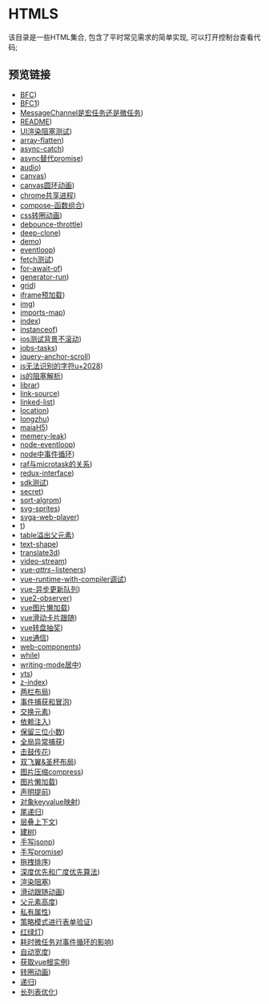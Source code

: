 # HTMLS

该目录是一些HTML集合, 包含了平时常见需求的简单实现, 可以打开控制台查看代码;

## 预览链接

- [BFC](https://lorainwings.github.io/demos/BFC.html))
- [BFC1](https://lorainwings.github.io/demos/BFC1.html))
- [MessageChannel是宏任务还是微任务](https://lorainwings.github.io/demos/MessageChannel是宏任务还是微任务.html))
- [README](https://lorainwings.github.io/demos/README.html))
- [UI渲染阻塞测试](https://lorainwings.github.io/demos/UI渲染阻塞测试.html))
- [array-flatten](https://lorainwings.github.io/demos/array-flatten.html))
- [async-catch](https://lorainwings.github.io/demos/async-catch.html))
- [async替代promise](https://lorainwings.github.io/demos/async替代promise.html))
- [audio](https://lorainwings.github.io/demos/audio.html))
- [canvas](https://lorainwings.github.io/demos/canvas.html))
- [canvas圆环动画](https://lorainwings.github.io/demos/canvas圆环动画.html))
- [chrome共享进程](https://lorainwings.github.io/demos/chrome共享进程.html))
- [compose-函数组合](https://lorainwings.github.io/demos/compose-函数组合.html))
- [css转圈动画](https://lorainwings.github.io/demos/css转圈动画.html))
- [debounce-throttle](https://lorainwings.github.io/demos/debounce-throttle.html))
- [deep-clone](https://lorainwings.github.io/demos/deep-clone.html))
- [demo](https://lorainwings.github.io/demos/demo.html))
- [eventloop](https://lorainwings.github.io/demos/eventloop.html))
- [fetch测试](https://lorainwings.github.io/demos/fetch测试.html))
- [for-await-of](https://lorainwings.github.io/demos/for-await-of.html))
- [generator-run](https://lorainwings.github.io/demos/generator-run.html))
- [grid](https://lorainwings.github.io/demos/grid.html))
- [iframe预加载](https://lorainwings.github.io/demos/iframe预加载.html))
- [img](https://lorainwings.github.io/demos/img.html))
- [imports-map](https://lorainwings.github.io/demos/imports-map.html))
- [index](https://lorainwings.github.io/demos/index.html))
- [instanceof](https://lorainwings.github.io/demos/instanceof.html))
- [ios测试背景不滚动](https://lorainwings.github.io/demos/ios测试背景不滚动.html))
- [jobs-tasks](https://lorainwings.github.io/demos/jobs-tasks.html))
- [jquery-anchor-scroll](https://lorainwings.github.io/demos/jquery-anchor-scroll.html))
- [js无法识别的字符u+2028](https://lorainwings.github.io/demos/js无法识别的字符u+2028.html))
- [js的阻塞解析](https://lorainwings.github.io/demos/js的阻塞解析.html))
- [librar](https://lorainwings.github.io/demos/librar.html))
- [link-source](https://lorainwings.github.io/demos/link-source.html))
- [linked-list](https://lorainwings.github.io/demos/linked-list.html))
- [location](https://lorainwings.github.io/demos/location.html))
- [longzhu](https://lorainwings.github.io/demos/longzhu.html))
- [maiaH5](https://lorainwings.github.io/demos/maiaH5.html))
- [memery-leak](https://lorainwings.github.io/demos/memery-leak.html))
- [node-eventloop](https://lorainwings.github.io/demos/node-eventloop.html))
- [node中事件循环](https://lorainwings.github.io/demos/node中事件循环.html))
- [raf与microtask的关系](https://lorainwings.github.io/demos/raf与microtask的关系.html))
- [redux-interface](https://lorainwings.github.io/demos/redux-interface.html))
- [sdk测试](https://lorainwings.github.io/demos/sdk测试.html))
- [secret](https://lorainwings.github.io/demos/secret.html))
- [sort-algrom](https://lorainwings.github.io/demos/sort-algrom.html))
- [svg-sprites](https://lorainwings.github.io/demos/svg-sprites.html))
- [svga-web-player](https://lorainwings.github.io/demos/svga-web-player.html))
- [t](https://lorainwings.github.io/demos/t.html))
- [table溢出父元素](https://lorainwings.github.io/demos/table溢出父元素.html))
- [text-shape](https://lorainwings.github.io/demos/text-shape.html))
- [translate3d](https://lorainwings.github.io/demos/translate3d.html))
- [video-stream](https://lorainwings.github.io/demos/video-stream.html))
- [vue-$attrs-$listeners](https://lorainwings.github.io/demos/vue-$attrs-$listeners.html))
- [vue-runtime-with-compiler调试](https://lorainwings.github.io/demos/vue-runtime-with-compiler调试.html))
- [vue-异步更新队列](https://lorainwings.github.io/demos/vue-异步更新队列.html))
- [vue2-observer](https://lorainwings.github.io/demos/vue2-observer.html))
- [vue图片懒加载](https://lorainwings.github.io/demos/vue图片懒加载.html))
- [vue滑动卡片跟随](https://lorainwings.github.io/demos/vue滑动卡片跟随.html))
- [vue转盘抽奖](https://lorainwings.github.io/demos/vue转盘抽奖.html))
- [vue通信](https://lorainwings.github.io/demos/vue通信.html))
- [web-components](https://lorainwings.github.io/demos/web-components.html))
- [while](https://lorainwings.github.io/demos/while.html))
- [writing-mode居中](https://lorainwings.github.io/demos/writing-mode居中.html))
- [yts](https://lorainwings.github.io/demos/yts.html))
- [z-index](https://lorainwings.github.io/demos/z-index.html))
- [两栏布局](https://lorainwings.github.io/demos/两栏布局.html))
- [事件捕获和冒泡](https://lorainwings.github.io/demos/事件捕获和冒泡.html))
- [交换元素](https://lorainwings.github.io/demos/交换元素.html))
- [依赖注入](https://lorainwings.github.io/demos/依赖注入.html))
- [保留三位小数](https://lorainwings.github.io/demos/保留三位小数.html))
- [全局异常捕获](https://lorainwings.github.io/demos/全局异常捕获.html))
- [击鼓传花](https://lorainwings.github.io/demos/击鼓传花.html))
- [双飞翼&amp;圣杯布局](https://lorainwings.github.io/demos/双飞翼&amp;圣杯布局.html))
- [图片压缩compress](https://lorainwings.github.io/demos/图片压缩compress.html))
- [图片懒加载](https://lorainwings.github.io/demos/图片懒加载.html))
- [声明提前](https://lorainwings.github.io/demos/声明提前.html))
- [对象keyvalue映射](https://lorainwings.github.io/demos/对象keyvalue映射.html))
- [尾递归](https://lorainwings.github.io/demos/尾递归.html))
- [层叠上下文](https://lorainwings.github.io/demos/层叠上下文.html))
- [建树](https://lorainwings.github.io/demos/建树.html))
- [手写jsonp](https://lorainwings.github.io/demos/手写jsonp.html))
- [手写promise](https://lorainwings.github.io/demos/手写promise.html))
- [拖拽排序](https://lorainwings.github.io/demos/拖拽排序.html))
- [深度优先和广度优先算法](https://lorainwings.github.io/demos/深度优先和广度优先算法.html))
- [渲染阻塞](https://lorainwings.github.io/demos/渲染阻塞.html))
- [滑动跟随动画](https://lorainwings.github.io/demos/滑动跟随动画.html))
- [父元素高度](https://lorainwings.github.io/demos/父元素高度.html))
- [私有属性](https://lorainwings.github.io/demos/私有属性.html))
- [策略模式进行表单验证](https://lorainwings.github.io/demos/策略模式进行表单验证.html))
- [红绿灯](https://lorainwings.github.io/demos/红绿灯.html))
- [耗时微任务对事件循环的影响](https://lorainwings.github.io/demos/耗时微任务对事件循环的影响.html))
- [自动宽度](https://lorainwings.github.io/demos/自动宽度.html))
- [获取vue根实例](https://lorainwings.github.io/demos/获取vue根实例.html))
- [转圈动画](https://lorainwings.github.io/demos/转圈动画.html))
- [递归](https://lorainwings.github.io/demos/递归.html))
- [长列表优化](https://lorainwings.github.io/demos/长列表优化.html))
